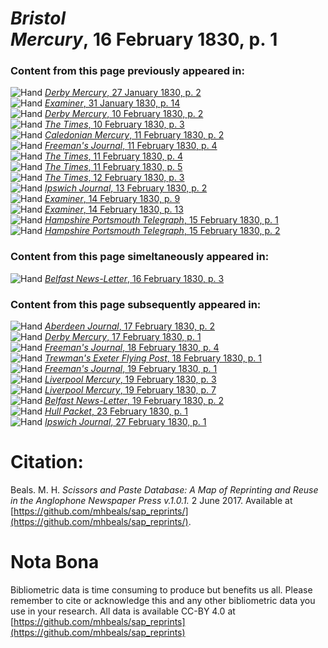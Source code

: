 # *Bristol Mercury*, 16 February 1830, p. 1  
  
### Content from this page previously appeared in:  
![Hand](http://scissorsandpaste.net/wp-content/uploads/2017/06/smallhandpointer.png) [*Derby Mercury*, 27 January 1830, p. 2](https://mhbeals.github.io/sap_html/Derby-Mercury/Derby-Mercury-27-January-1830-p-2)  
![Hand](http://scissorsandpaste.net/wp-content/uploads/2017/06/smallhandpointer.png) [*Examiner*, 31 January 1830, p. 14](https://mhbeals.github.io/sap_html/Examiner/Examiner-31-January-1830-p-14)  
![Hand](http://scissorsandpaste.net/wp-content/uploads/2017/06/smallhandpointer.png) [*Derby Mercury*, 10 February 1830, p. 2](https://mhbeals.github.io/sap_html/Derby-Mercury/Derby-Mercury-10-February-1830-p-2)  
![Hand](http://scissorsandpaste.net/wp-content/uploads/2017/06/smallhandpointer.png) [*The Times*, 10 February 1830, p. 3](https://mhbeals.github.io/sap_html/The-Times/The-Times-10-February-1830-p-3)  
![Hand](http://scissorsandpaste.net/wp-content/uploads/2017/06/smallhandpointer.png) [*Caledonian Mercury*, 11 February 1830, p. 2](https://mhbeals.github.io/sap_html/Caledonian-Mercury/Caledonian-Mercury-11-February-1830-p-2)  
![Hand](http://scissorsandpaste.net/wp-content/uploads/2017/06/smallhandpointer.png) [*Freeman's Journal*, 11 February 1830, p. 4](https://mhbeals.github.io/sap_html/Freeman's-Journal/Freeman's-Journal-11-February-1830-p-4)  
![Hand](http://scissorsandpaste.net/wp-content/uploads/2017/06/smallhandpointer.png) [*The Times*, 11 February 1830, p. 4](https://mhbeals.github.io/sap_html/The-Times/The-Times-11-February-1830-p-4)  
![Hand](http://scissorsandpaste.net/wp-content/uploads/2017/06/smallhandpointer.png) [*The Times*, 11 February 1830, p. 5](https://mhbeals.github.io/sap_html/The-Times/The-Times-11-February-1830-p-5)  
![Hand](http://scissorsandpaste.net/wp-content/uploads/2017/06/smallhandpointer.png) [*The Times*, 12 February 1830, p. 3](https://mhbeals.github.io/sap_html/The-Times/The-Times-12-February-1830-p-3)  
![Hand](http://scissorsandpaste.net/wp-content/uploads/2017/06/smallhandpointer.png) [*Ipswich Journal*, 13 February 1830, p. 2](https://mhbeals.github.io/sap_html/Ipswich-Journal/Ipswich-Journal-13-February-1830-p-2)  
![Hand](http://scissorsandpaste.net/wp-content/uploads/2017/06/smallhandpointer.png) [*Examiner*, 14 February 1830, p. 9](https://mhbeals.github.io/sap_html/Examiner/Examiner-14-February-1830-p-9)  
![Hand](http://scissorsandpaste.net/wp-content/uploads/2017/06/smallhandpointer.png) [*Examiner*, 14 February 1830, p. 13](https://mhbeals.github.io/sap_html/Examiner/Examiner-14-February-1830-p-13)  
![Hand](http://scissorsandpaste.net/wp-content/uploads/2017/06/smallhandpointer.png) [*Hampshire Portsmouth Telegraph*, 15 February 1830, p. 1](https://mhbeals.github.io/sap_html/Hampshire-Portsmouth-Telegraph/Hampshire-Portsmouth-Telegraph-15-February-1830-p-1)  
![Hand](http://scissorsandpaste.net/wp-content/uploads/2017/06/smallhandpointer.png) [*Hampshire Portsmouth Telegraph*, 15 February 1830, p. 2](https://mhbeals.github.io/sap_html/Hampshire-Portsmouth-Telegraph/Hampshire-Portsmouth-Telegraph-15-February-1830-p-2)  
  
### Content from this page simeltaneously appeared in:  
![Hand](http://scissorsandpaste.net/wp-content/uploads/2017/06/smallhandpointer.png) [*Belfast News-Letter*, 16 February 1830, p. 3](https://mhbeals.github.io/sap_html/Belfast-News-Letter/Belfast-News-Letter-16-February-1830-p-3)  
  
### Content from this page subsequently appeared in:  
![Hand](http://scissorsandpaste.net/wp-content/uploads/2017/06/smallhandpointer.png) [*Aberdeen Journal*, 17 February 1830, p. 2](https://mhbeals.github.io/sap_html/Aberdeen-Journal/Aberdeen-Journal-17-February-1830-p-2)  
![Hand](http://scissorsandpaste.net/wp-content/uploads/2017/06/smallhandpointer.png) [*Derby Mercury*, 17 February 1830, p. 1](https://mhbeals.github.io/sap_html/Derby-Mercury/Derby-Mercury-17-February-1830-p-1)  
![Hand](http://scissorsandpaste.net/wp-content/uploads/2017/06/smallhandpointer.png) [*Freeman's Journal*, 18 February 1830, p. 4](https://mhbeals.github.io/sap_html/Freeman's-Journal/Freeman's-Journal-18-February-1830-p-4)  
![Hand](http://scissorsandpaste.net/wp-content/uploads/2017/06/smallhandpointer.png) [*Trewman's Exeter Flying Post*, 18 February 1830, p. 1](https://mhbeals.github.io/sap_html/Trewman's-Exeter-Flying-Post/Trewman's-Exeter-Flying-Post-18-February-1830-p-1)  
![Hand](http://scissorsandpaste.net/wp-content/uploads/2017/06/smallhandpointer.png) [*Freeman's Journal*, 19 February 1830, p. 1](https://mhbeals.github.io/sap_html/Freeman's-Journal/Freeman's-Journal-19-February-1830-p-1)  
![Hand](http://scissorsandpaste.net/wp-content/uploads/2017/06/smallhandpointer.png) [*Liverpool Mercury*, 19 February 1830, p. 3](https://mhbeals.github.io/sap_html/Liverpool-Mercury/Liverpool-Mercury-19-February-1830-p-3)  
![Hand](http://scissorsandpaste.net/wp-content/uploads/2017/06/smallhandpointer.png) [*Liverpool Mercury*, 19 February 1830, p. 7](https://mhbeals.github.io/sap_html/Liverpool-Mercury/Liverpool-Mercury-19-February-1830-p-7)  
![Hand](http://scissorsandpaste.net/wp-content/uploads/2017/06/smallhandpointer.png) [*Belfast News-Letter*, 19 February 1830, p. 2](https://mhbeals.github.io/sap_html/Belfast-News-Letter/Belfast-News-Letter-19-February-1830-p-2)  
![Hand](http://scissorsandpaste.net/wp-content/uploads/2017/06/smallhandpointer.png) [*Hull Packet*, 23 February 1830, p. 1](https://mhbeals.github.io/sap_html/Hull-Packet/Hull-Packet-23-February-1830-p-1)  
![Hand](http://scissorsandpaste.net/wp-content/uploads/2017/06/smallhandpointer.png) [*Ipswich Journal*, 27 February 1830, p. 1](https://mhbeals.github.io/sap_html/Ipswich-Journal/Ipswich-Journal-27-February-1830-p-1)  


# Citation: 

Beals. M. H. *Scissors and Paste Database: A Map of Reprinting and Reuse in the Anglophone Newspaper Press v.1.0.1.* 2 June 2017. Available at [https://github.com/mhbeals/sap_reprints/](https://github.com/mhbeals/sap_reprints/). 

# Nota Bona

Bibliometric data is time consuming to produce but benefits us all. Please remember to cite or acknowledge this and any other bibliometric data you use in your research. All data is available CC-BY 4.0 at [https://github.com/mhbeals/sap_reprints](https://github.com/mhbeals/sap_reprints)